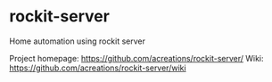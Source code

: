 rockit-server
=============

Home automation using rockit server

Project homepage: https://github.com/acreations/rockit-server/
Wiki: https://github.com/acreations/rockit-server/wiki

